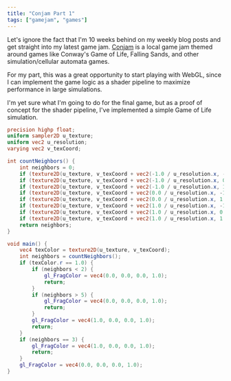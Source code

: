 ```yaml
---
title: "Conjam Part 1"
tags: ["gamejam", "games"]
---
```


Let's ignore the fact that I'm 10 weeks behind on my weekly blog posts and get
straight into my latest game jam.
[Conjam](https://www.cs.mun.ca/~jaharrhy/gamedev/jams/conjam-apr2024/) is a
local game jam themed around games like Conway's Game of Life, Falling Sands,
and other simulation/cellular automata games.

For my part, this was a great opportunity to start playing with WebGL, since I
can implement the game logic as a shader pipeline to maximize performance in
large simulations.

I'm yet sure what I'm going to do for the final game, but as a proof of concept
for the shader pipeline, I've implemented a simple Game of Life simulation.

```glsl
precision highp float;
uniform sampler2D u_texture;
uniform vec2 u_resolution;
varying vec2 v_texCoord;

int countNeighbors() {
    int neighbors = 0;
    if (texture2D(u_texture, v_texCoord + vec2(-1.0 / u_resolution.x, -1.0 / u_resolution.y)).r == 1.0) neighbors++;
    if (texture2D(u_texture, v_texCoord + vec2(-1.0 / u_resolution.x, 0.0 / u_resolution.y)).r == 1.0) neighbors++;
    if (texture2D(u_texture, v_texCoord + vec2(-1.0 / u_resolution.x, 1.0 / u_resolution.y)).r == 1.0) neighbors++;
    if (texture2D(u_texture, v_texCoord + vec2(0.0 / u_resolution.x, -1.0 / u_resolution.y)).r == 1.0) neighbors++;
    if (texture2D(u_texture, v_texCoord + vec2(0.0 / u_resolution.x, 1.0 / u_resolution.y)).r == 1.0) neighbors++;
    if (texture2D(u_texture, v_texCoord + vec2(1.0 / u_resolution.x, -1.0 / u_resolution.y)).r == 1.0) neighbors++;
    if (texture2D(u_texture, v_texCoord + vec2(1.0 / u_resolution.x, 0.0 / u_resolution.y)).r == 1.0) neighbors++;
    if (texture2D(u_texture, v_texCoord + vec2(1.0 / u_resolution.x, 1.0 / u_resolution.y)).r == 1.0) neighbors++;
    return neighbors;
}

void main() {
    vec4 texColor = texture2D(u_texture, v_texCoord);
    int neighbors = countNeighbors();
    if (texColor.r == 1.0) {
        if (neighbors < 2) {
            gl_FragColor = vec4(0.0, 0.0, 0.0, 1.0);
            return;
        }
        if (neighbors > 5) {
            gl_FragColor = vec4(0.0, 0.0, 0.0, 1.0);
            return;
        }
        gl_FragColor = vec4(1.0, 0.0, 0.0, 1.0);
        return;
    }
    if (neighbors == 3) {
        gl_FragColor = vec4(1.0, 0.0, 0.0, 1.0);
        return;
    }
    gl_FragColor = vec4(0.0, 0.0, 0.0, 1.0);
}
```
